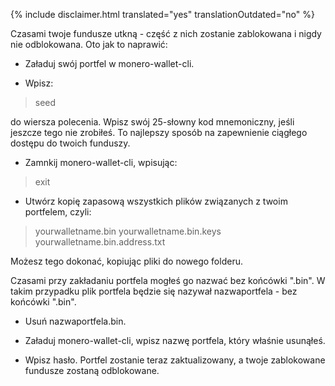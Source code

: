 {% include disclaimer.html translated="yes" translationOutdated="no" %}

Czasami twoje fundusze utkną - część z nich zostanie zablokowana i nigdy nie odblokowana. Oto jak to naprawić:

- Załaduj swój portfel w monero-wallet-cli.

- Wpisz:

> seed

do wiersza polecenia. Wpisz swój 25-słowny kod mnemoniczny, jeśli jeszcze tego nie zrobiłeś. To najlepszy sposób na zapewnienie ciągłego dostępu do twoich funduszy.

- Zamnkij monero-wallet-cli, wpisując:

> exit

- Utwórz kopię zapasową wszystkich plików związanych z twoim portfelem, czyli:

> yourwalletname.bin
> yourwalletname.bin.keys
> yourwalletname.bin.address.txt

Możesz tego dokonać, kopiując pliki do nowego folderu.

Czasami przy zakładaniu portfela mogłeś go nazwać bez końcówki ".bin". W takim przypadku plik portfela będzie się nazywał nazwaportfela - bez końcówki ".bin".

- Usuń nazwaportfela.bin.

- Załaduj monero-wallet-cli, wpisz nazwę portfela, który właśnie usunąłeś.

- Wpisz hasło. Portfel zostanie teraz zaktualizowany, a twoje zablokowane fundusze zostaną odblokowane.
